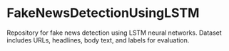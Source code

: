 # FakeNewsDetectionUsingLSTM
Repository for fake news detection using LSTM neural networks. Dataset includes URLs, headlines, body text, and labels for evaluation.

